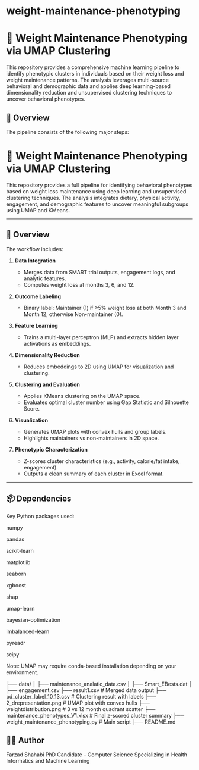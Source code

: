 # weight-maintenance-phenotyping

# 🧠 Weight Maintenance Phenotyping via UMAP Clustering

This repository provides a comprehensive machine learning pipeline to identify phenotypic clusters in individuals based on their weight loss and weight maintenance patterns. The analysis leverages multi-source behavioral and demographic data and applies deep learning-based dimensionality reduction and unsupervised clustering techniques to uncover behavioral phenotypes.

## 📌 Overview

The pipeline consists of the following major steps:

# 🧠 Weight Maintenance Phenotyping via UMAP Clustering

This repository provides a full pipeline for identifying behavioral phenotypes based on weight loss maintenance using deep learning and unsupervised clustering techniques. The analysis integrates dietary, physical activity, engagement, and demographic features to uncover meaningful subgroups using UMAP and KMeans.

---

## 📌 Overview

The workflow includes:

1. **Data Integration**
   - Merges data from SMART trial outputs, engagement logs, and analytic features.
   - Computes weight loss at months 3, 6, and 12.

2. **Outcome Labeling**
   - Binary label: Maintainer (1) if ≥5% weight loss at both Month 3 and Month 12, otherwise Non-maintainer (0).

3. **Feature Learning**
   - Trains a multi-layer perceptron (MLP) and extracts hidden layer activations as embeddings.

4. **Dimensionality Reduction**
   - Reduces embeddings to 2D using UMAP for visualization and clustering.

5. **Clustering and Evaluation**
   - Applies KMeans clustering on the UMAP space.
   - Evaluates optimal cluster number using Gap Statistic and Silhouette Score.

6. **Visualization**
   - Generates UMAP plots with convex hulls and group labels.
   - Highlights maintainers vs non-maintainers in 2D space.

7. **Phenotypic Characterization**
   - Z-scores cluster characteristics (e.g., activity, calorie/fat intake, engagement).
   - Outputs a clean summary of each cluster in Excel format.

---

## 📦 Dependencies

Key Python packages used:

numpy

pandas

scikit-learn

matplotlib

seaborn

xgboost

shap

umap-learn

bayesian-optimization

imbalanced-learn

pyreadr

scipy

Note: UMAP may require conda-based installation depending on your environment.

├── data/
│   ├── maintenance_analatic_data.csv
│   ├── Smart_EBests.dat
│   ├── engagement.csv
├── result1.csv                        # Merged data output
├── pd_cluster_label_10_13.csv        # Clustering result with labels
├── 2_drepresentation.png             # UMAP plot with convex hulls
├── weightdistribution.png            # 3 vs 12 month quadrant scatter
├── maintenance_phenotypes_V1.xlsx    # Final z-scored cluster summary
├── weight_maintenance_phenotyping.py # Main script
├── README.md



## 👨‍💻 Author
Farzad Shahabi
PhD Candidate – Computer Science
Specializing in Health Informatics and Machine Learning
